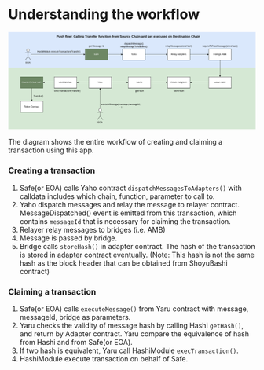 # Understanding the workflow

![](../public/doc/PushFlow.png)

The diagram shows the entire workflow of creating and claiming a transaction using this app.

### Creating a transaction

1. Safe(or EOA) calls Yaho contract `dispatchMessagesToAdapters()` with calldata includes which chain, function, parameter to call to.
2. Yaho dispatch messages and relay the message to relayer contract. MessageDispatched() event is emitted from this transaction, which contains `messageId` that is necessary for claiming the transaction.
3. Relayer relay messages to bridges (i.e. AMB)
4. Message is passed by bridge.
5. Bridge calls `storeHash()` in adapter contract. The hash of the transaction is stored in adapter contract eventually. (Note: This hash is not the same hash as the block header that can be obtained from ShoyuBashi contract)

### Claiming a transaction

1. Safe(or EOA) calls `executeMessage()` from Yaru contract with message, messageId, bridge as parameters.
2. Yaru checks the validity of message hash by calling Hashi `getHash()`, and return by Adapter contract. Yaru compare the equivalence of hash from Hashi and from Safe(or EOA).
3. If two hash is equivalent, Yaru call HashiModule `execTransaction()`.
4. HashiModule execute transaction on behalf of Safe.
